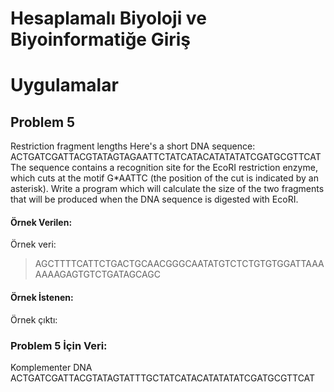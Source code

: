 
# Hesaplamalı Biyoloji ve Biyoinformatiğe Giriş
# Uygulamalar

## Problem 5


Restriction fragment lengths
Here's a short DNA sequence:
ACTGATCGATTACGTATAGTAGAATTCTATCATACATATATATCGATGCGTTCAT
The sequence contains a recognition site for the EcoRI restriction enzyme, which
cuts at the motif G*AATTC (the position of the cut is indicated by an asterisk).
Write a program which will calculate the size of the two fragments that will be
produced when the DNA sequence is digested with EcoRI.


#### Örnek Verilen:


Örnek veri:

> AGCTTTTCATTCTGACTGCAACGGGCAATATGTCTCTGTGTGGATTAAAAAAAGAGTGTCTGATAGCAGC

#### Örnek İstenen:


Örnek çıktı:

>

### Problem 5 İçin Veri:

Komplementer DNA
ACTGATCGATTACGTATAGTATTTGCTATCATACATATATATCGATGCGTTCAT
